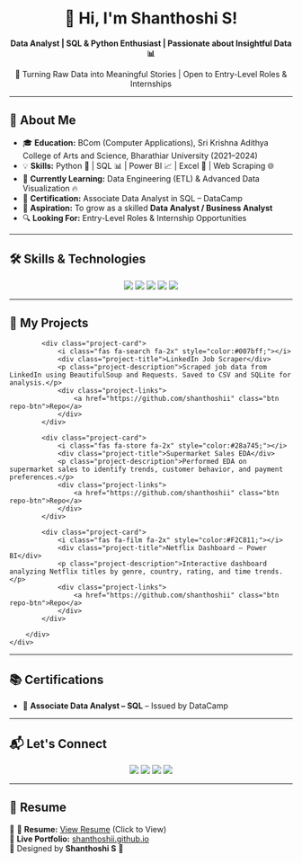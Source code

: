 <h1 align="center">🚀 Hi, I'm Shanthoshi S!</h1>

<p align="center">
  <b>Data Analyst | SQL & Python Enthusiast | Passionate about Insightful Data 📊</b>
</p>

<p align="center">
  🎯 Turning Raw Data into Meaningful Stories | Open to Entry-Level Roles & Internships  
</p>

---

## 🌟 About Me  

- 🎓 **Education:** BCom (Computer Applications), Sri Krishna Adithya College of Arts and Science, Bharathiar University (2021–2024)  
- 💡 **Skills:** Python 🐍 | SQL 📊 | Power BI 📈 | Excel 📑 | Web Scraping 🌐  
- 📌 **Currently Learning:** Data Engineering (ETL) & Advanced Data Visualization 🔥  
- 🏅 **Certification:** Associate Data Analyst in SQL – DataCamp  
- 🎯 **Aspiration:** To grow as a skilled **Data Analyst / Business Analyst**  
- 🔍 **Looking For:** Entry-Level Roles & Internship Opportunities  

---

## 🛠 Skills & Technologies  
<p align="center">
  <img src="https://img.shields.io/badge/Python-3776AB?style=for-the-badge&logo=python&logoColor=white" />
  <img src="https://img.shields.io/badge/SQL-4479A1?style=for-the-badge&logo=postgresql&logoColor=white" />
  <img src="https://img.shields.io/badge/PowerBI-F2C811?style=for-the-badge&logo=powerbi&logoColor=black" />
  <img src="https://img.shields.io/badge/Excel-217346?style=for-the-badge&logo=microsoft-excel&logoColor=white" />
  <img src="https://img.shields.io/badge/WebScraping-ff5e00?style=for-the-badge&logo=python&logoColor=white" />
</p>

---

<html lang="en">
<head>
    <meta charset="UTF-8">
    <meta name="viewport" content="width=device-width, initial-scale=1.0">
    <title>My Projects</title>
    <link rel="stylesheet" href="https://cdnjs.cloudflare.com/ajax/libs/font-awesome/6.0.0/css/all.min.css">
    <style>
        /* [same styles as you posted] */
    </style>
</head>
<body>
    <div class="container">
        <h2 class="projects-title">🚀 My Projects</h2>
        <div class="projects-grid">

            <div class="project-card">
                <i class="fas fa-search fa-2x" style="color:#007bff;"></i>
                <div class="project-title">LinkedIn Job Scraper</div>
                <p class="project-description">Scraped job data from LinkedIn using BeautifulSoup and Requests. Saved to CSV and SQLite for analysis.</p>
                <div class="project-links">
                    <a href="https://github.com/shanthoshii" class="btn repo-btn">Repo</a>
                </div>
            </div>

            <div class="project-card">
                <i class="fas fa-store fa-2x" style="color:#28a745;"></i>
                <div class="project-title">Supermarket Sales EDA</div>
                <p class="project-description">Performed EDA on supermarket sales to identify trends, customer behavior, and payment preferences.</p>
                <div class="project-links">
                    <a href="https://github.com/shanthoshii" class="btn repo-btn">Repo</a>
                </div>
            </div>

            <div class="project-card">
                <i class="fas fa-film fa-2x" style="color:#F2C811;"></i>
                <div class="project-title">Netflix Dashboard – Power BI</div>
                <p class="project-description">Interactive dashboard analyzing Netflix titles by genre, country, rating, and time trends.</p>
                <div class="project-links">
                    <a href="https://github.com/shanthoshii" class="btn repo-btn">Repo</a>
                </div>
            </div>

        </div>
    </div>
</body>
</html>

---

## 📚 Certifications  
- 🏅 **Associate Data Analyst – SQL** – Issued by DataCamp  

---

## 📬 Let's Connect  
<p align="center">
  <a href="mailto:shanthoshi0504@gmail.com"><img src="https://img.shields.io/badge/Email-D14836?style=for-the-badge&logo=gmail&logoColor=white" /></a>
  <a href="https://www.linkedin.com/in/shanthoshi-s"><img src="https://img.shields.io/badge/LinkedIn-0A66C2?style=for-the-badge&logo=linkedin&logoColor=white" /></a>
  <a href="https://github.com/shanthoshii"><img src="https://img.shields.io/badge/GitHub-181717?style=for-the-badge&logo=github&logoColor=white" /></a>
  <a href="tel:+918248107171"><img src="https://img.shields.io/badge/Call%20Me-25D366?style=for-the-badge&logo=whatsapp&logoColor=white" /></a>
</p>

---

## 📄 Resume  
📌 📄 **Resume:** [View Resume](https://github.com/shanthoshii/shanthoshii.github.io/blob/main/Shanthoshi_S.pdf) (Click to View)  
🔗 **Live Portfolio:** [shanthoshii.github.io](https://shanthoshii.github.io)  
🎨 Designed by **Shanthoshi S** 🚀

